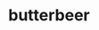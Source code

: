 ---
id: 5bfdbdb4085612001402893a
servings: 4
notes:
directions: 'in a small saucepan over medium
 combine the brown sugar and water. bring to a gentle boil and cook
 stirring often
 until the mixture reads 240 f on a candy thermometer.
stir in the butter
 salt
 vinegar and 1/4 heavy cream. set aside to cool to room temperature.
once the mixture has cooled
 stir in the rum extract.
in a medium bowl
 combine 2 tablespoons of the brown sugar mixture and the remaining 1/2 cup of heavy cream. use an electric mixer to beat until just thickened
 but not completely whipped
 about 2 to 3 minutes.
to serve
 divide the brown sugar mixture between 4 tall glasses (about 1/4 cup for each glass). add 1/4 cup of cream soda to each glass
 then stir to combine. fill each glass nearly to the top with additional cream soda
 then spoon the whipped topping over each.'
ingredients: '1 cup light or dark brown sugar
2 tablespoons water
6 tablespoon butter
1/2 teaspoon  salt
1/2 teaspoon cider vinegar
3/4 cup heavy cream divided
1/2 teaspoon rum extract
4 bottles (12 oz. bottles) cream soda'
rating: 4
ease: easy
img:
category:
href: 'https: //wizardingworldpark.com/butterbeer-recipes/'
totalTime:
cookTime:
prepTime:
title: butterbeer #4
slug: butterbeer-4
---